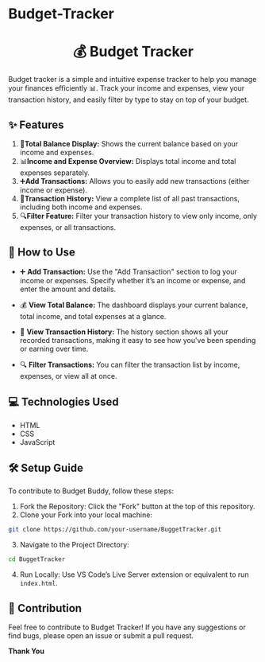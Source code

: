    # Budget-Tracker
    
<h1 align = "center">💰 Budget Tracker </h1>
Budget tracker is a simple and intuitive expense tracker to help you manage your finances efficiently 📊. Track your income and expenses, view your transaction history, and easily filter by type to stay on top of your budget.   

## ✨ Features  
1. 💸**Total Balance Display:** Shows the current balance based on your income and expenses.
2. 📊**Income and Expense Overview:** Displays total income and total expenses separately. 
3. ➕**Add Transactions:** Allows you to easily add new transactions (either income or expense).      
4. 📜**Transaction History:** View a complete list of all past transactions, including both income and expenses.                  
5. 🔍**Filter Feature:** Filter your transaction history to view only income, only expenses, or all transactions.                   
     
        
## 🚀 How to Use         
- ➕ **Add Transaction:** Use the "Add Transaction" section to log your income or expenses. Specify whether it’s an income or expense, and enter the amount and details.

- 💰 **View Total Balance:** The dashboard displays your current balance, total income, and total expenses at a glance.
- 📜 **View Transaction History:** The history section shows all your recorded transactions, making it easy to see how you've been spending or earning over time.
- 🔍 **Filter Transactions:** You can filter the transaction list by income, expenses, or view all at once.
  
## 💻 Technologies Used
- HTML
- CSS
- JavaScript

## 🛠 Setup Guide
To contribute to Budget Buddy, follow these steps:
1. Fork the Repository: Click the "Fork" button at the top of this repository.
2. Clone your Fork into your local machine:
```bash
git clone https://github.com/your-username/BuggetTracker.git
```
3. Navigate to the Project Directory:
```bash
cd BuggetTracker
```
4. Run Locally: Use VS Code’s Live Server extension or equivalent to run `index.html`.
   
## 🤝 Contribution
Feel free to contribute to Budget Tracker! If you have any suggestions or find bugs, please open an issue or submit a pull request.

**Thank You**

